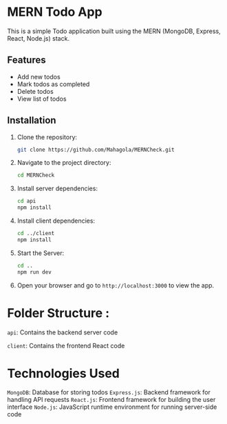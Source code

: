 # MERN Todo App
This is a simple Todo application built using the MERN (MongoDB, Express, React, Node.js) stack.

## Features

- Add new todos
- Mark todos as completed
- Delete todos
- View list of todos

## Installation

1. Clone the repository:

   ```bash
   git clone https://github.com/Mahagola/MERNCheck.git

2. Navigate to the project directory:

    ```bash
    cd MERNCheck

3. Install server dependencies:

    ```bash
    cd api
    npm install

4. Install client dependencies:

    ```bash
    cd ../client
    npm install

5. Start the Server:

    ```bash
    cd ..
    npm run dev

6. Open your browser and go to `http://localhost:3000` to view the app.

# Folder Structure :
`api`: Contains the backend server code

`client`: Contains the frontend React code

# Technologies Used
`MongoDB`: Database for storing todos
`Express.js`: Backend framework for handling API requests
`React.js`: Frontend framework for building the user interface
`Node.js`: JavaScript runtime environment for running server-side code
